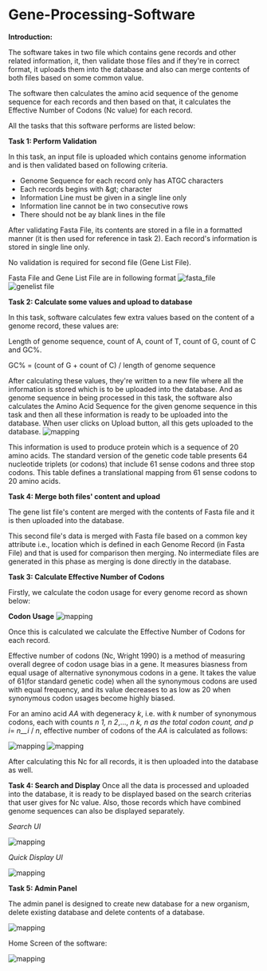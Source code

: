 # Gene-Processing-Software

**Introduction:**


The software takes in two file which contains gene records and other related information, it, then validate those files and if they&#39;re in correct format, it uploads them into the database and also can merge contents of both files based on some common value.

The software then calculates the amino acid sequence of the genome sequence for each records and then based on that, it calculates the Effective Number of Codons (Nc value) for each record.

All the tasks that this software performs are listed below:

**Task 1: Perform Validation**

In this task, an input file is uploaded which contains genome information and is then validated based on following criteria.

- Genome Sequence for each record only has ATGC characters
- Each records begins with \&gt; character
- Information Line must be given in a single line only
- Information line cannot be in two consecutive rows
- There should not be ay blank lines in the file

After validating Fasta File, its contents are stored in a file in a formatted manner (it is then used for reference in task 2). Each record&#39;s information is stored in single line only.

No validation is required for second file (Gene List File).

Fasta File and Gene List File are in following format
![fasta_file](./pictures/1.png)
![genelist file](./pictures/2.png)

**Task 2: Calculate some values and upload to database**

In this task, software calculates few extra values based on the content of a genome record, these values are:

Length of genome sequence, count of A, count of T, count of G, count of C and GC%.

GC% = (count of G + count of C) / length of genome sequence

After calculating these values, they&#39;re written to a new file where all the information is stored which is to be uploaded into the database. And as genome sequence in being processed in this task, the software also calculates the Amino Acid Sequence for the given genome sequence in this task and then all these information is ready to be uploaded into the database. When user clicks on Upload button, all this gets uploaded to the database.
![mapping](./pictures/3.png)

This information is used to produce protein which is a sequence of 20 amino acids. The standard version of the genetic code table presents 64 nucleotide triplets (or codons) that include 61 sense codons and three stop codons. This table defines a translational mapping from 61 sense codons to 20 amino acids.

**Task 4: Merge both files&#39; content and upload**

The gene list file&#39;s content are merged with the contents of Fasta file and it is then uploaded into the database.

This second file&#39;s data is merged with Fasta file based on a common key attribute i.e., location which is defined in each Genome Record (in Fasta File) and that is used for comparison then merging. No intermediate files are generated in this phase as merging is done directly in the database.



**Task 3: Calculate Effective Number of Codons**

Firstly, we calculate the codon usage for every genome record as shown below:

**Codon Usage**
![mapping](./pictures/4.png)

Once this is calculated we calculate the Effective Number of Codons for each record.

Effective number of codons (Nc, Wright 1990) is a method of measuring overall degree of codon usage bias in a gene. It measures biasness from equal usage of alternative synonymous codons in a gene. It takes the value of 61(for standard genetic code) when all the synonymous codons are used with equal frequency, and its value decreases to as low as 20 when synonymous codon usages become highly biased.

For an amino acid _AA_ with degeneracy _k_, i.e. with _k_ number of synonymous codons, each with counts _n __1_, _n__ 2_,…, _n __k_, _n_ as the total codon count, and _p__ i_= _n__i_ / _n_, effective number of codons of the _AA_ is calculated as follows:

![mapping](./pictures/5.png)
![mapping](./pictures/6.png)

After calculating this Nc for all records, it is then uploaded into the database as well.

**Task 4: Search and Display**
Once all the data is processed and uploaded into the database, it is ready to be displayed based on the search criterias that user gives for Nc value. Also, those records which have combined genome sequences can also be displayed separately.

*Search UI*

![mapping](./pictures/7.png)

*Quick Display UI*

![mapping](./pictures/8.png)

**Task 5: Admin Panel**

The admin panel is designed to create new database for a new organism, delete existing database and delete contents of a database.

![mapping](./pictures/9.png)

Home Screen of the software:

![mapping](./pictures/10.png)
